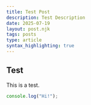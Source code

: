 ```yaml
---
title: Test Post
description: Test Description
date: 2025-07-19
layout: post.njk
tags: posts
type: article
syntax_highlighting: true
---
```


## Test

This is a test.

```js
console.log("Hi!");
```
